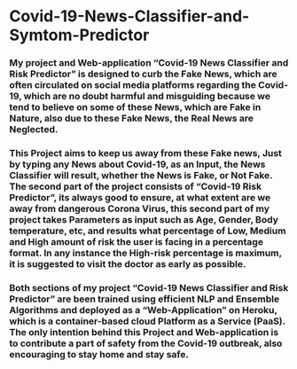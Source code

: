 # Covid-19-News-Classifier-and-Symtom-Predictor

### My project and Web-application “Covid-19 News Classifier and Risk Predictor” is designed to curb the Fake News, which are often circulated on social media platforms regarding the Covid-19, which are no doubt harmful and misguiding because we tend to believe on some of these News, which are Fake in Nature, also due to these Fake News, the Real News are Neglected.
 
### This Project aims to keep us away from these Fake news, Just by typing any News about Covid-19, as an Input, the News Classifier will result, whether the News is Fake, or Not Fake. The second part of the project consists of “Covid-19 Risk Predictor”, its always good to ensure, at what extent are we away from dangerous Corona Virus, this second part of my project takes Parameters as input such as Age, Gender, Body temperature, etc, and results what percentage of Low, Medium and High amount of risk the user is facing in a percentage format. In any instance the High-risk percentage is maximum, it is suggested to visit the doctor as early as possible.

### Both sections of my project “Covid-19 News Classifier and Risk Predictor” are been trained using efficient NLP and Ensemble Algorithms and deployed as a “Web-Application” on Heroku, which is a container-based cloud Platform as a Service (PaaS). The only intention behind this Project and Web-application is to contribute a part of safety from the Covid-19 outbreak, also encouraging to stay home and stay safe.
